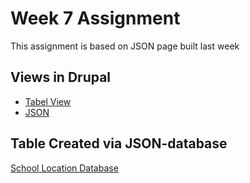 # Week 7 Assignment
This assignment is based on JSON page built last week
## Views in Drupal
- [Tabel View](http://dev-comm5961-hu.pantheonsite.io/primary-school-view)
- [JSON](http://dev-comm5961-hu.pantheonsite.io/primary_school_view_json)
## Table Created via JSON-database
[School Location Database](http://dev-comm5961-hu.pantheonsite.io/class5/json-database.php)